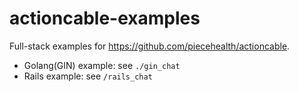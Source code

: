 # actioncable-examples
Full-stack examples for https://github.com/piecehealth/actioncable.

* Golang(GIN) example: see `./gin_chat`
* Rails example: see `/rails_chat`
